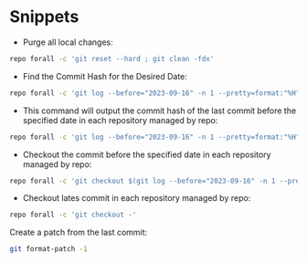 # Snippets

* Purge all local changes:

```bash
repo forall -c 'git reset --hard ; git clean -fdx' 
```

* Find the Commit Hash for the Desired Date:

```bash
repo forall -c 'git log --before="2023-09-16" -n 1 --pretty=format:"%H"'
```

* This command will output the commit hash of the last commit before the specified date in each repository managed by repo:

```bash
repo forall -c 'git log --before="2023-09-16" -n 1 --pretty=format:"%H"'
```

* Checkout the commit before the specified date in each repository managed by repo:

```bash
repo forall -c 'git checkout $(git log --before="2023-09-16" -n 1 --pretty=format:"%H")'
```

* Checkout lates commit in each repository managed by repo:

```bash
repo forall -c 'git checkout -'
```

Create a patch from the last commit:

```bash
git format-patch -1
```
